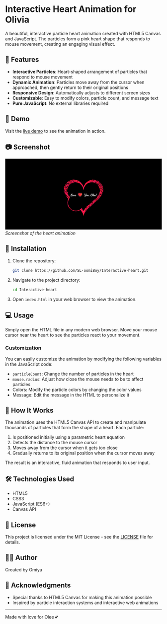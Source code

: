 # Interactive Heart Animation for Olivia


A beautiful, interactive particle heart animation created with HTML5 Canvas and JavaScript. The particles form a pink heart shape that responds to mouse movement, creating an engaging visual effect.

## 🌟 Features

- **Interactive Particles**: Heart-shaped arrangement of particles that respond to mouse movement
- **Dynamic Animation**: Particles move away from the cursor when approached, then gently return to their original positions
- **Responsive Design**: Automatically adjusts to different screen sizes
- **Customizable**: Easy to modify colors, particle count, and message text
- **Pure JavaScript**: No external libraries required

## 🚀 Demo

Visit the [live demo](https://SL-oomiBoy.github.io/Interactive-heart/) to see the animation in action.

## 📷 Screenshot

![Heart Animation Screenshot](screenshot.png)
*Screenshot of the heart animation*

## 🔧 Installation

1. Clone the repository:
   ```bash
   git clone https://github.com/SL-oomiBoy/Interactive-heart.git
   ```

2. Navigate to the project directory:
   ```bash
   cd Interactive-heart
   ```

3. Open `index.html` in your web browser to view the animation.

## 💻 Usage

Simply open the HTML file in any modern web browser. Move your mouse cursor near the heart to see the particles react to your movement.

### Customization

You can easily customize the animation by modifying the following variables in the JavaScript code:

- `particleCount`: Change the number of particles in the heart
- `mouse.radius`: Adjust how close the mouse needs to be to affect particles
- Colors: Modify the particle colors by changing the color values
- Message: Edit the message in the HTML to personalize it

## 🔄 How It Works

The animation uses the HTML5 Canvas API to create and manipulate thousands of particles that form the shape of a heart. Each particle:

1. Is positioned initially using a parametric heart equation
2. Detects the distance to the mouse cursor
3. Moves away from the cursor when it gets too close
4. Gradually returns to its original position when the cursor moves away

The result is an interactive, fluid animation that responds to user input.

## 🛠️ Technologies Used

- HTML5
- CSS3
- JavaScript (ES6+)
- Canvas API

## 📝 License

This project is licensed under the MIT License - see the [LICENSE](LICENSE) file for details.

## 👨‍💻 Author

Created by Omiya

## 🙏 Acknowledgments

- Special thanks to HTML5 Canvas for making this animation possible
- Inspired by particle interaction systems and interactive web animations

---

Made with love for Olee 💕
